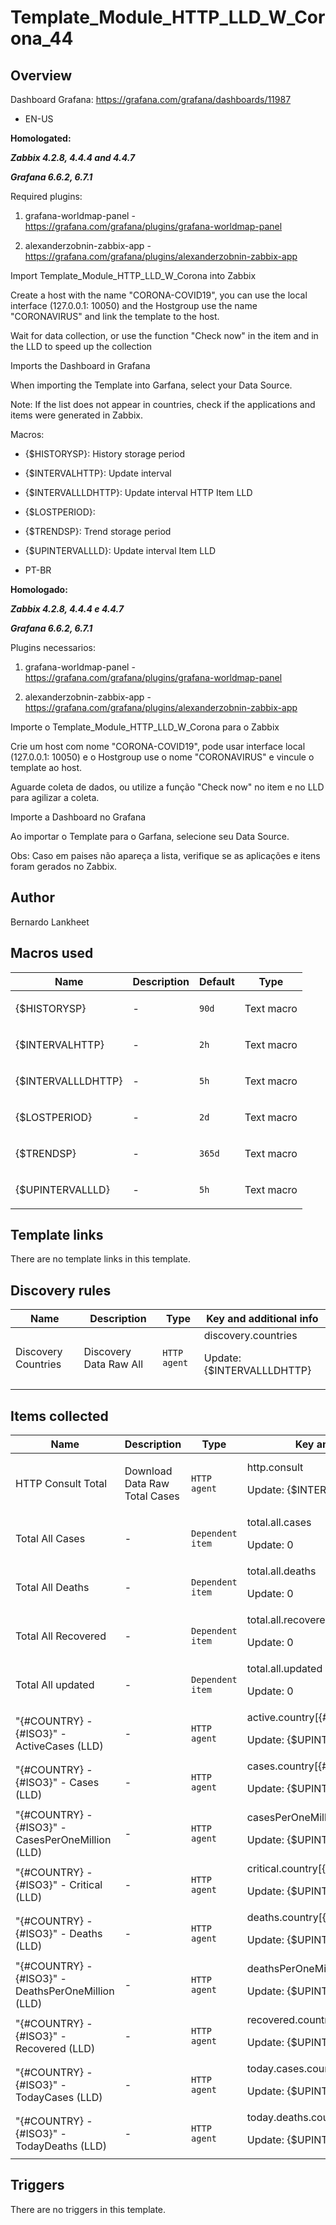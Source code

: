 # Template_Module_HTTP_LLD_W_Corona_44

## Overview

Dashboard Grafana: <https://grafana.com/grafana/dashboards/11987>


* EN-US


**Homologated:**


***Zabbix 4.2.8, 4.4.4 and 4.4.7***


***Grafana 6.6.2, 6.7.1***


Required plugins:


1) grafana-worldmap-panel - https://grafana.com/grafana/plugins/grafana-worldmap-panel


2) alexanderzobnin-zabbix-app - https://grafana.com/grafana/plugins/alexanderzobnin-zabbix-app


Import Template\_Module\_HTTP\_LLD\_W\_Corona into Zabbix


Create a host with the name "CORONA-COVID19", you can use the local interface (127.0.0.1: 10050) and the Hostgroup use the name "CORONAVIRUS" and link the template to the host.


Wait for data collection, or use the function "Check now" in the item and in the LLD to speed up the collection


Imports the Dashboard in Grafana


When importing the Template into Garfana, select your Data Source.


Note: If the list does not appear in countries, check if the applications and items were generated in Zabbix.


Macros:


* {$HISTORYSP}: History storage period
* {$INTERVALHTTP}: Update interval
* {$INTERVALLLDHTTP}: Update interval HTTP Item LLD
* {$LOSTPERIOD}:
* {$TRENDSP}: Trend storage period
* {$UPINTERVALLLD}: Update interval Item LLD


 


* PT-BR


**Homologado:** 


***Zabbix 4.2.8, 4.4.4 e 4.4.7***


 ***Grafana 6.6.2, 6.7.1***


Plugins necessarios: 


1) grafana-worldmap-panel - https://grafana.com/grafana/plugins/grafana-worldmap-panel


2) alexanderzobnin-zabbix-app - https://grafana.com/grafana/plugins/alexanderzobnin-zabbix-app


 Importe o Template\_Module\_HTTP\_LLD\_W\_Corona para o Zabbix 


Crie um host com nome "CORONA-COVID19", pode usar interface local (127.0.0.1: 10050) e o Hostgroup use o nome "CORONAVIRUS" e vincule o template ao host. 


Aguarde coleta de dados, ou utilize a função "Check now" no item e no LLD para agilizar a coleta.


Importe a Dashboard no Grafana


Ao importar o Template para o Garfana, selecione seu Data Source.


 Obs: Caso em paises não apareça a lista, verifique se as aplicações e itens foram gerados no Zabbix.



## Author

Bernardo Lankheet

## Macros used

|Name|Description|Default|Type|
|----|-----------|-------|----|
|{$HISTORYSP}|<p>-</p>|`90d`|Text macro|
|{$INTERVALHTTP}|<p>-</p>|`2h`|Text macro|
|{$INTERVALLLDHTTP}|<p>-</p>|`5h`|Text macro|
|{$LOSTPERIOD}|<p>-</p>|`2d`|Text macro|
|{$TRENDSP}|<p>-</p>|`365d`|Text macro|
|{$UPINTERVALLLD}|<p>-</p>|`5h`|Text macro|
## Template links

There are no template links in this template.

## Discovery rules

|Name|Description|Type|Key and additional info|
|----|-----------|----|----|
|Discovery Countries|<p>Discovery Data Raw All</p>|`HTTP agent`|discovery.countries<p>Update: {$INTERVALLLDHTTP}</p>|
## Items collected

|Name|Description|Type|Key and additional info|
|----|-----------|----|----|
|HTTP Consult Total|<p>Download Data Raw Total Cases</p>|`HTTP agent`|http.consult<p>Update: {$INTERVALHTTP}</p>|
|Total All Cases|<p>-</p>|`Dependent item`|total.all.cases<p>Update: 0</p>|
|Total All Deaths|<p>-</p>|`Dependent item`|total.all.deaths<p>Update: 0</p>|
|Total All Recovered|<p>-</p>|`Dependent item`|total.all.recovered<p>Update: 0</p>|
|Total All updated|<p>-</p>|`Dependent item`|total.all.updated<p>Update: 0</p>|
|"{#COUNTRY} - {#ISO3}" - ActiveCases (LLD)|<p>-</p>|`HTTP agent`|active.country[{#COUNTRY}]<p>Update: {$UPINTERVALLLD}</p>|
|"{#COUNTRY} - {#ISO3}" - Cases (LLD)|<p>-</p>|`HTTP agent`|cases.country[{#COUNTRY}]<p>Update: {$UPINTERVALLLD}</p>|
|"{#COUNTRY} - {#ISO3}" - CasesPerOneMillion (LLD)|<p>-</p>|`HTTP agent`|casesPerOneMillion.country[{#COUNTRY}]<p>Update: {$UPINTERVALLLD}</p>|
|"{#COUNTRY} - {#ISO3}" - Critical (LLD)|<p>-</p>|`HTTP agent`|critical.country[{#COUNTRY}]<p>Update: {$UPINTERVALLLD}</p>|
|"{#COUNTRY} - {#ISO3}" - Deaths (LLD)|<p>-</p>|`HTTP agent`|deaths.country[{#COUNTRY}]<p>Update: {$UPINTERVALLLD}</p>|
|"{#COUNTRY} - {#ISO3}" - DeathsPerOneMillion (LLD)|<p>-</p>|`HTTP agent`|deathsPerOneMillion.country[{#COUNTRY}]<p>Update: {$UPINTERVALLLD}</p>|
|"{#COUNTRY} - {#ISO3}" - Recovered (LLD)|<p>-</p>|`HTTP agent`|recovered.country[{#COUNTRY}]<p>Update: {$UPINTERVALLLD}</p>|
|"{#COUNTRY} - {#ISO3}" - TodayCases (LLD)|<p>-</p>|`HTTP agent`|today.cases.country[{#COUNTRY}]<p>Update: {$UPINTERVALLLD}</p>|
|"{#COUNTRY} - {#ISO3}" - TodayDeaths (LLD)|<p>-</p>|`HTTP agent`|today.deaths.country[{#COUNTRY}]<p>Update: {$UPINTERVALLLD}</p>|
## Triggers

There are no triggers in this template.

